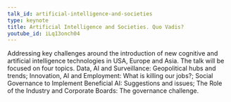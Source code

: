 ```yaml
---
talk_id: artificial-intelligence-and-societies
type: keynote
title: Artificial Intelligence and Societies. Quo Vadis?
youtube_id: iLq13onch04
---
```


Addressing key challenges around the introduction of new cognitive and artificial intelligence technologies in USA, Europe and Asia. The talk will be focused on four topics. Data, AI and Surveillance: Geopolitical hubs and trends; Innovation, AI and Employment: What is killing our jobs?; Social Governance to Implement Beneficial AI: Suggestions and issues; The Role of the Industry and Corporate Boards: The governance challenge.

